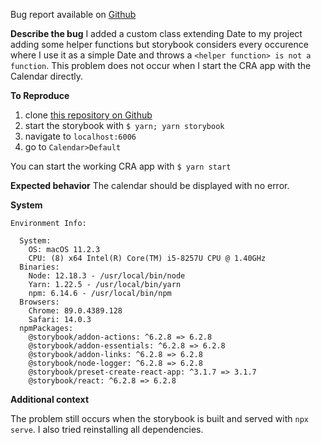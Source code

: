 Bug report available on [Github](https://github.com/storybookjs/storybook/issues/14618)

**Describe the bug**
I added a custom class extending Date to my project adding some helper functions but storybook considers every occurence where I use it as a simple Date and throws a `<helper function> is not a function`. This problem does not occur when I start the CRA app with the Calendar directly.

**To Reproduce**
1. clone [this repository on Github](https://github.com/Mintoo200/storybook-date-bug)
2. start the storybook with `$ yarn; yarn storybook`
3. navigate to `localhost:6006`
4. go to `Calendar>Default`

You can start the working CRA app with `$ yarn start`

**Expected behavior**
The calendar should be displayed with no error.

**System**
```
Environment Info:

  System:
    OS: macOS 11.2.3
    CPU: (8) x64 Intel(R) Core(TM) i5-8257U CPU @ 1.40GHz
  Binaries:
    Node: 12.18.3 - /usr/local/bin/node
    Yarn: 1.22.5 - /usr/local/bin/yarn
    npm: 6.14.6 - /usr/local/bin/npm
  Browsers:
    Chrome: 89.0.4389.128
    Safari: 14.0.3
  npmPackages:
    @storybook/addon-actions: ^6.2.8 => 6.2.8 
    @storybook/addon-essentials: ^6.2.8 => 6.2.8 
    @storybook/addon-links: ^6.2.8 => 6.2.8 
    @storybook/node-logger: ^6.2.8 => 6.2.8 
    @storybook/preset-create-react-app: ^3.1.7 => 3.1.7 
    @storybook/react: ^6.2.8 => 6.2.8 
```

**Additional context**

The problem still occurs when the storybook is built and served with `npx serve`. I also tried reinstalling all dependencies.

